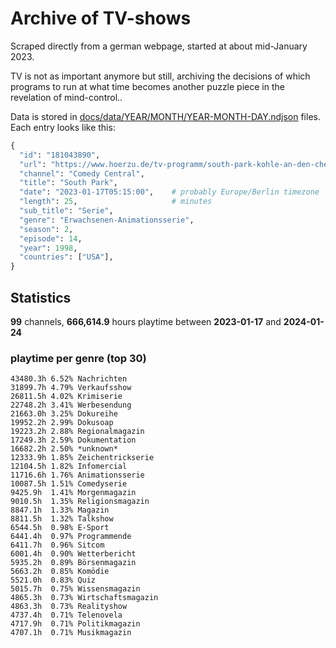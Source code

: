 # Archive of TV-shows

Scraped directly from a german webpage, started at about mid-January 2023.

TV is not as important anymore but still, archiving the decisions of which programs to run at what time
becomes another puzzle piece in the revelation of mind-control.. 

Data is stored in [docs/data/YEAR/MONTH/YEAR-MONTH-DAY.ndjson](docs/data/) files. 
Each entry looks like this:

```python
{
  "id": "181043890", 
  "url": "https://www.hoerzu.de/tv-programm/south-park-kohle-an-den-chefkoch/bid_181043890/", 
  "channel": "Comedy Central", 
  "title": "South Park", 
  "date": "2023-01-17T05:15:00",    # probably Europe/Berlin timezone 
  "length": 25,                     # minutes 
  "sub_title": "Serie", 
  "genre": "Erwachsenen-Animationsserie", 
  "season": 2, 
  "episode": 14, 
  "year": 1998, 
  "countries": ["USA"],
}
```

## Statistics

**99** channels, **666,614.9** hours playtime between **2023-01-17** and **2024-01-24**


### playtime per genre (top 30)

    43480.3h 6.52% Nachrichten
    31899.7h 4.79% Verkaufsshow
    26811.5h 4.02% Krimiserie
    22748.2h 3.41% Werbesendung
    21663.0h 3.25% Dokureihe
    19952.2h 2.99% Dokusoap
    19223.2h 2.88% Regionalmagazin
    17249.3h 2.59% Dokumentation
    16682.2h 2.50% *unknown*
    12333.9h 1.85% Zeichentrickserie
    12104.5h 1.82% Infomercial
    11716.6h 1.76% Animationsserie
    10087.5h 1.51% Comedyserie
    9425.9h  1.41% Morgenmagazin
    9010.5h  1.35% Religionsmagazin
    8847.1h  1.33% Magazin
    8811.5h  1.32% Talkshow
    6544.5h  0.98% E-Sport
    6441.4h  0.97% Programmende
    6411.7h  0.96% Sitcom
    6001.4h  0.90% Wetterbericht
    5935.2h  0.89% Börsenmagazin
    5663.2h  0.85% Komödie
    5521.0h  0.83% Quiz
    5015.7h  0.75% Wissensmagazin
    4865.3h  0.73% Wirtschaftsmagazin
    4863.3h  0.73% Realityshow
    4737.4h  0.71% Telenovela
    4717.9h  0.71% Politikmagazin
    4707.1h  0.71% Musikmagazin
